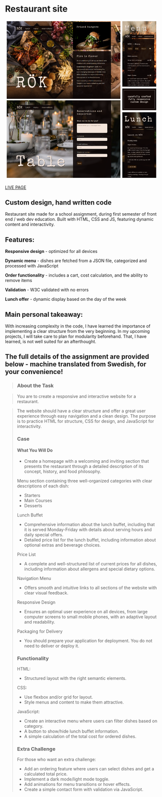 # Restaurant site

![site layout](https://github.com/LinneaToth/restaurant/blob/main/img/preview.png)

[LIVE PAGE](https://linneatoth.github.io/restaurant/)

## Custom design, hand written code

Restaurant site made for a school assignment, during first semester of front end / web dev education. Built with HTML, CSS and JS, featuring dynamic content and interactivity.

## Features:

**Responsive design** - optimized for all devices

**Dynamic menu** - dishes are fetched from a JSON file, categorized and processed with JavaScript

**Order functionality** - includes a cart, cost calculation, and the ability to remove items

**Validation** - W3C validated with no errors

**Lunch offer** - dynamic display based on the day of the week



## Main personal takeaway:

With increasing complexity in the code, I have learned the importance of implementing a clear structure from the very beginning. In my upcoming projects, I will take care to plan for modularity beforehand. That, I have learned, is not well suited for an afterthought.

## The full details of the assignment are provided below - machine translated from Swedish, for your convenience!

> ### About the Task 

> You are to create a responsive and interactive website for a restaurant. 

> The website should have a clear structure and offer a great user experience through easy navigation and a clean design. 
> The purpose is to practice HTML for structure, CSS for design, and JavaScript for interactivity. 
> 
> ### Case 
> #### What You Will Do 
> - Create a homepage with a welcoming and inviting section that presents the restaurant through a detailed description of its concept, history, and food philosophy. 
> 
> Menu section containing three well-organized categories with clear descriptions of each dish: 
> - Starters 
> - Main Courses 
> - Desserts 
> 
> Lunch Buffet 
> - Comprehensive information about the lunch buffet, including that it is served Monday-Friday with details about serving hours and daily special offers. 
> - Detailed price list for the lunch buffet, including information about optional extras and beverage choices. 
> 
> Price List 
> - A complete and well-structured list of current prices for all dishes, including information about allergens and special dietary options. 
> 
> Navigation Menu 
> - Offers smooth and intuitive links to all sections of the website with clear visual feedback. 
> 
> Responsive Design 
> - Ensures an optimal user experience on all devices, from large computer screens to small mobile phones, with an adaptive layout and readability. 
> 
> Packaging for Delivery 
> - You should prepare your application for deployment. You do not need to deliver or deploy it. 
> 
> ### Functionality 
> HTML: 
> - Structured layout with the right semantic elements. 
> 
> CSS: 
> - Use flexbox and/or grid for layout.
> - Style menus and content to make them attractive. 
> 
> JavaScript:
> - Create an interactive menu where users can filter dishes based on category. 
> - A button to show/hide lunch buffet information. 
> - A simple calculation of the total cost for ordered dishes. 
> 
> ### Extra Challenge 
> For those who want an extra challenge: 
> - Add an ordering feature where users can select dishes and get a calculated total price.
> - Implement a dark mode/light mode toggle. 
> - Add animations for menu transitions or hover effects. 
> - Create a simple contact form with validation via JavaScript.
